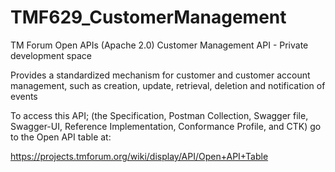 # TMF629_CustomerManagement
TM Forum Open APIs (Apache 2.0) Customer Management API - Private development space

Provides a standardized mechanism for customer and customer account management, such
as creation, update, retrieval, deletion and notification of events

To access this API; (the Specification, Postman Collection, Swagger file, Swagger-UI, 
Reference Implementation, Conformance Profile, and CTK) go to the Open API table at:

https://projects.tmforum.org/wiki/display/API/Open+API+Table
